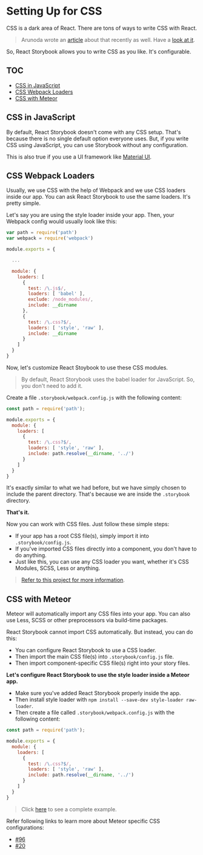# Setting Up for CSS

CSS is a dark area of React. There are tons of ways to write CSS with React.

> Arunoda wrote an [article](https://voice.kadira.io/state-of-react-and-css-501d179443d3) about that recently as well. Have a [look at it](https://voice.kadira.io/state-of-react-and-css-501d179443d3).

So, React Storybook allows you to write CSS as you like. It's configurable.

## TOC

* [CSS in JavaScript](#css-in-javascript)
* [CSS Webpack Loaders](#css-webpack-loaders)
* [CSS with Meteor](#css-with-meteor)

## CSS in JavaScript

By default, React Storybook doesn't come with any CSS setup. That's because there is no single default option everyone uses. But, if you write CSS using JavaScript, you can use Storybook without any configuration.

This is also true if you use a UI framework like [Material UI](https://github.com/callemall/material-ui).

## CSS Webpack Loaders

Usually, we use CSS with the help of Webpack and we use CSS loaders inside our app. You can ask React Storybook to use the same loaders. It's pretty simple.

Let's say you are using the style loader inside your app. Then, your Webpack config would usually look like this:

```js
var path = require('path')
var webpack = require('webpack')

module.exports = {

  ...

  module: {
    loaders: [
      {
        test: /\.js$/,
        loaders: [ 'babel' ],
        exclude: /node_modules/,
        include: __dirname
      },
      {
        test: /\.css?$/,
        loaders: [ 'style', 'raw' ],
        include: __dirname
      }
    ]
  }
}
```

Now, let's customize React Stoybook to use these CSS modules.

> By default, React Storybook uses the babel loader for JavaScript. So, you don't need to add it.

Create a file `.storybook/webpack.config.js` with the following content:

```js
const path = require('path');

module.exports = {
  module: {
    loaders: [
      {
        test: /\.css?$/,
        loaders: [ 'style', 'raw' ],
        include: path.resolve(__dirname, '../')
      }
    ]
  }
}
```


It's exactly similar to what we had before, but we have simply chosen to include the parent directory. That's because we are inside the `.storybook` directory.

**That's it.**

Now you can work with CSS files. Just follow these simple steps:


* If your app has a root CSS file(s), simply import it into `.storybook/config.js`.
* If you've imported CSS files directly into a component, you don't have to do anything.
* Just like this, you can use any CSS loader you want, whether it's CSS Modules, SCSS, Less or anything.

> [Refer to this project for more information](https://github.com/kadira-samples/react-storybook-demo).

## CSS with Meteor

Meteor will automatically import any CSS files into your app. You can also use Less, SCSS or other preprocessors via build-time packages.

React Storybook cannot import CSS automatically. But instead, you can do this:

* You can configure React Storybook to use a CSS loader.
* Then import the main CSS file(s) into `.storybook/config.js` file.
* Then import component-specific CSS file(s) right into your story files.

**Let's configure React Storybook to use the style loader inside a Meteor app.**

* Make sure you've added React Storybook properly inside the app.
* Then install style loader with `npm install --save-dev style-loader raw-loader`.
* Then create a file called `.storybook/webpack.config.js` with the following content:

```js
const path = require('path');

module.exports = {
  module: {
    loaders: [
      {
        test: /\.css?$/,
        loaders: [ 'style', 'raw' ],
        include: path.resolve(__dirname, '../')
      }
    ]
  }
}
```

> Click [here](https://github.com/mantrajs/mantra-sample-blog-app) to see a complete example.

Refer following links to learn more about Meteor specific CSS configurations:

* [#96](https://github.com/kadirahq/react-storybook/issues/96#issuecomment-211928389)
* [#20](https://github.com/kadirahq/react-storybook/issues/20)
